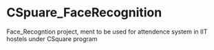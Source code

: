 # CSpuare_FaceRecognition
Face_Recogntion project, ment to be used for attendence system in IIT hostels under CSquare program

